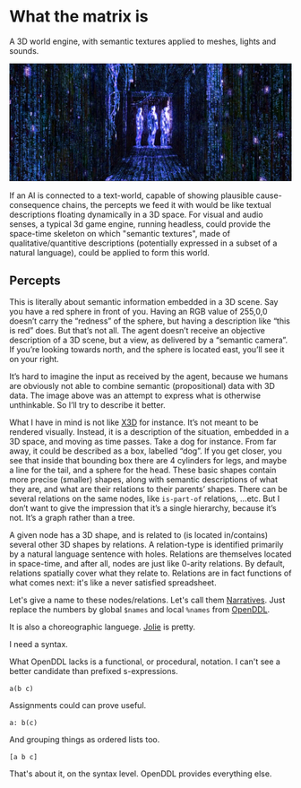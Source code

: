 # What the matrix is
A 3D world engine, with semantic textures applied to meshes, lights and sounds. 

![The Matrix](https://github.com/botbreeder/what-the-matrix-is/raw/main/bm.jpg)

If an AI is connected to a text-world, capable of showing plausible cause-consequence chains, the percepts we feed it with would be like textual descriptions floating dynamically in a 3D space. For visual and audio senses, a typical 3d game engine, running headless, could provide the space-time skeleton on which "semantic textures", made of qualitative/quantitive descriptions (potentially expressed in a subset of a natural language), could be applied to form this world.

## Percepts

This is literally about semantic information embedded in a 3D scene. Say you have a red sphere in front of you. Having an RGB value of 255,0,0 doesn’t carry the “redness” of the sphere, but having a description like “this is red” does. But that’s not all. The agent doesn’t receive an objective description of a 3D scene, but a view, as delivered by a “semantic camera”. If you’re looking towards north, and the sphere is located east, you’ll see it on your right.

It’s hard to imagine the input as received by the agent, because we humans are obviously not able to combine semantic (propositional) data with 3D data. The image above was an attempt to express what is otherwise unthinkable. So I’ll try to describe it better.

What I have in mind is not like [X3D](https://en.wikipedia.org/wiki/X3D) for instance. It’s not meant to be rendered visually. Instead, it is a description of the situation, embedded in a 3D space, and moving as time passes. Take a dog for instance. From far away, it could be described as a box, labelled “dog”. If you get closer, you see that inside that bounding box there are 4 cylinders for legs, and maybe a line for the tail, and a sphere for the head. These basic shapes contain more precise (smaller) shapes, along with semantic descriptions of what they are, and what are their relations to their parents’ shapes. There can be several relations on the same nodes, like `is-part-of` relations, ...etc. But I don’t want to give the impression that it’s a single hierarchy, because it’s not. It’s a graph rather than a tree.

A given node has a 3D shape, and is related to (is located in/contains) several other 3D shapes by relations. A relation-type is identified primarily by a natural language sentence with holes. Relations are themselves located in space-time, and after all, nodes are just like 0-arity relations. By default, relations spatially cover what they relate to. Relations are in fact functions of what comes next: it's like a never satisfied spreadsheet.

Let's give a name to these nodes/relations. Let's call them [Narratives](https://github.com/botbreeder/mudbasic#narratives-as-reusable-blocks). Just replace the numbers by global `$names` and local `%names` from [OpenDDL](http://openddl.org/).

It is also a choreographic languege. [Jolie](https://docs.jolie-lang.org/v1.10.x/introduction/index.html) is pretty.

I need a syntax.

What OpenDDL lacks is a functional, or procedural, notation. I can't see a better candidate than prefixed s-expressions.

```
a(b c)
```

Assignments could can prove useful.

```
a: b(c)
```

And grouping things as ordered lists too.

```
[a b c]
```

That's about it, on the syntax level. OpenDDL provides everything else.
